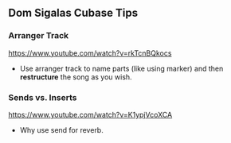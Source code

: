 ## Dom Sigalas Cubase Tips

### Arranger Track
https://www.youtube.com/watch?v=rkTcnBQkocs
- Use arranger track to name parts (like using marker) and then **restructure** the song as you wish.

### Sends vs. Inserts
https://www.youtube.com/watch?v=K1ypjVcoXCA
- Why use send for reverb.

